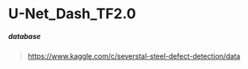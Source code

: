 # U-Net_Dash_TF2.0

##### database
> https://www.kaggle.com/c/severstal-steel-defect-detection/data
